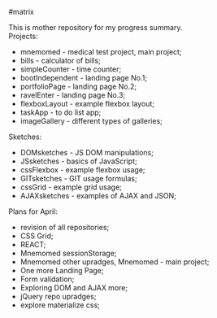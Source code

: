 #matrix
  
    
This is mother repository for my progress summary.  
Projects:  
- mnemomed - medical test project, main project;  
- bills - calculator of bills;  
- simpleCounter - time counter;  
- bootIndependent - landing page No.1;  
- portfolioPage - landing page No.2;  
- ravelEnter - landing page No.3;  
- flexboxLayout - example flexbox layout;  
- taskApp - to do list app;  
- imageGallery - different types of galleries;  
  
Sketches:  
- DOMsketches - JS DOM manipulations;  
- JSsketches - basics of JavaScript;   
- cssFlexbox - example flexbox usage;  
- GITsketches - GIT usage formulas;  
- cssGrid - example grid usage;  
- AJAXsketches - examples of AJAX and JSON;  
  
Plans for April: 
- revision of all repositories;  
- CSS Grid;  
- REACT;  
- Mnemomed sessionStorage;  
- Mnemomed other upradges, Mnemomed - main project;  
- One more Landing Page;  
- Form validation;  
- Exploring DOM and AJAX more;  
- jQuery repo upradges;  
- explore materialize css;  